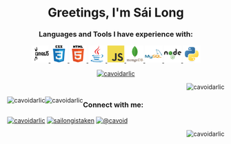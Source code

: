 <h1 align="center">Greetings, I'm Sái Long</h1>
<h3 align="center">Languages and Tools I have experience with:</h3>
<p align="center"> <a href="https://canvasjs.com" target="_blank" rel="noreferrer"> <img src="https://raw.githubusercontent.com/Hardik0307/Hardik0307/master/assets/canvasjs-charts.svg" alt="canvasjs" width="40" height="40"/> </a> <a href="https://www.w3schools.com/css/" target="_blank" rel="noreferrer"> <img src="https://raw.githubusercontent.com/devicons/devicon/master/icons/css3/css3-original-wordmark.svg" alt="css3" width="40" height="40"/> </a> <a href="https://www.w3.org/html/" target="_blank" rel="noreferrer"> <img src="https://raw.githubusercontent.com/devicons/devicon/master/icons/html5/html5-original-wordmark.svg" alt="html5" width="40" height="40"/> </a> <a href="https://www.java.com" target="_blank" rel="noreferrer"> <img src="https://raw.githubusercontent.com/devicons/devicon/master/icons/java/java-original.svg" alt="java" width="40" height="40"/> </a> <a href="https://developer.mozilla.org/en-US/docs/Web/JavaScript" target="_blank" rel="noreferrer"> <img src="https://raw.githubusercontent.com/devicons/devicon/master/icons/javascript/javascript-original.svg" alt="javascript" width="40" height="40"/> </a> <a href="https://www.mongodb.com/" target="_blank" rel="noreferrer"> <img src="https://raw.githubusercontent.com/devicons/devicon/master/icons/mongodb/mongodb-original-wordmark.svg" alt="mongodb" width="40" height="40"/> </a> <a href="https://www.mysql.com/" target="_blank" rel="noreferrer"> <img src="https://raw.githubusercontent.com/devicons/devicon/master/icons/mysql/mysql-original-wordmark.svg" alt="mysql" width="40" height="40"/> </a> <a href="https://nodejs.org" target="_blank" rel="noreferrer"> <img src="https://raw.githubusercontent.com/devicons/devicon/master/icons/nodejs/nodejs-original-wordmark.svg" alt="nodejs" width="40" height="40"/> </a> <a href="https://www.python.org" target="_blank" rel="noreferrer"> <img src="https://raw.githubusercontent.com/devicons/devicon/master/icons/python/python-original.svg" alt="python" width="40" height="40"/> </a> </p>

<p align="center"> <a href="https://github.com/ryo-ma/github-profile-trophy"><img src="https://github-profile-trophy.vercel.app/?username=cavoidarlic" alt="cavoidarlic" /></a> </p>

<p>&nbsp;<img align="right" src="https://github-readme-stats.vercel.app/api?username=cavoidarlic&show_icons=true&locale=en" alt="cavoidarlic" /></p>

<p><img align="left" src="https://github-readme-streak-stats.herokuapp.com/?user=cavoidarlic&" alt="cavoidarlic" /></p>

<p><img align="left" src="https://github-readme-stats.vercel.app/api/top-langs?username=cavoidarlic&show_icons=true&locale=en&layout=compact" alt="cavoidarlic" /></a> </p>

<h3 align="left">Connect with me:</h3>
<p align="left">
<a href="https://twitter.com/cavoidarlic" target="blank"><img align="center" src="https://raw.githubusercontent.com/rahuldkjain/github-profile-readme-generator/master/src/images/icons/Social/twitter.svg" alt="cavoidarlic" height="30" width="40" /></a>
<a href="https://fb.com/sailongistaken" target="blank"><img align="center" src="https://raw.githubusercontent.com/rahuldkjain/github-profile-readme-generator/master/src/images/icons/Social/facebook.svg" alt="sailongistaken" height="30" width="40" /></a>
<a href="https://www.youtube.com/@cavoid" target="blank"><img align="center" src="https://raw.githubusercontent.com/rahuldkjain/github-profile-readme-generator/master/src/images/icons/Social/youtube.svg" alt="@cavoid" height="30" width="40" /></a>
</p>

<p align="right"> <img src="https://komarev.com/ghpvc/?username=cavoidarlic&label=Profile%20views&color=0e75b6&style=flat" alt="cavoidarlic" /> </p>
